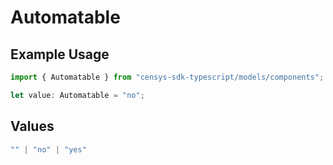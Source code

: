 # Automatable

## Example Usage

```typescript
import { Automatable } from "censys-sdk-typescript/models/components";

let value: Automatable = "no";
```

## Values

```typescript
"" | "no" | "yes"
```